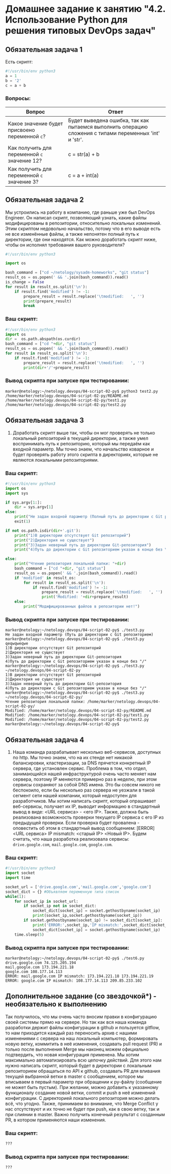 # Домашнее задание к занятию "4.2. Использование Python для решения типовых DevOps задач"

## Обязательная задача 1

Есть скрипт:
```python
#!/usr/bin/env python3
a = 1
b = '2'
c = a + b
```

### Вопросы:
| Вопрос  | Ответ |
| ------------- | ------------- |
| Какое значение будет присвоено переменной `c`?  |  Будет выведена ошибка, так как пытаемся выполнить операцию сложения с типами переменных 'int' и 'str'.  |
| Как получить для переменной `c` значение 12?  | с = str(a) + b  |
| Как получить для переменной `c` значение 3?  | с = a + int(a)  |

## Обязательная задача 2
Мы устроились на работу в компанию, где раньше уже был DevOps Engineer. Он написал скрипт, позволяющий узнать, какие файлы модифицированы в репозитории, относительно локальных изменений. Этим скриптом недовольно начальство, потому что в его выводе есть не все изменённые файлы, а также непонятен полный путь к директории, где они находятся. Как можно доработать скрипт ниже, чтобы он исполнял требования вашего руководителя?

```python
#!/usr/bin/env python3

import os

bash_command = ["cd ~/netology/sysadm-homeworks", "git status"]
result_os = os.popen(' && '.join(bash_command)).read()
is_change = False
for result in result_os.split('\n'):
    if result.find('modified') != -1:
        prepare_result = result.replace('\tmodified:   ', '')
        print(prepare_result)
        break
```

### Ваш скрипт:
```python
#!/usr/bin/env python3
import os
dir =  os.path.abspath(os.curdir)
bash_command = ["cd "+dir, "git status"]
result_os = os.popen(' && '.join(bash_command)).read()
for result in result_os.split('\n'):
    if result.find('modified') != -1:
        prepare_result = result.replace('\tmodified:   ', '')
        print(dir+'/'+prepare_result)
```

### Вывод скрипта при запуске при тестировании:
```
marker@netology:~/netology.devops/04-script-02-py$ python3 test2.py
/home/marker/netology.devops/04-script-02-py/README.md
/home/marker/netology.devops/04-script-02-py/test1.py
/home/marker/netology.devops/04-script-02-py/test2.py
```

## Обязательная задача 3
1. Доработать скрипт выше так, чтобы он мог проверять не только локальный репозиторий в текущей директории, а также умел воспринимать путь к репозиторию, который мы передаём как входной параметр. Мы точно знаем, что начальство коварное и будет проверять работу этого скрипта в директориях, которые не являются локальными репозиториями.

### Ваш скрипт:
```python
#!/usr/bin/env python3
import os
import sys

if sys.argv[1:]:
    dir = sys.argv[1]
else:
    print("Не задан входной параметр (Полный путь до директории с Git репозиторием)")
    exit(1)

if not os.path.isdir(dir+'.git'):
    print("1)В директории отсутствует Git репозиторий")
    print("2)Директория не существует")
    print("3)Задан неверный путь до директории Git-репозитория")
    print("4)Путь до директории с Git репозиторием указан в конце без \"/\"")

else:
    print("Чтение репозитория локальной папки: "+dir)
    bash_command = ["cd "+dir, "git status"]
    result_os = os.popen(' && '.join(bash_command)).read()
    if 'modified' in result_os:
        for result in result_os.split('\n'):
            if result.find('modified') != -1:
                prepare_result = result.replace('\tmodified:   ', '')
                print('Modified: '+dir+prepare_result)
    else: 
        print("Модифицированных файлов в репозитории нет!")
```


### Вывод скрипта при запуске при тестировании:
```
marker@netology:~/netology.devops/04-script-02-py$ ./test3.py
Не задан входной параметр (Путь до директории с Git репозиторием)
marker@netology:~/netology.devops/04-script-02-py$ ./test3.py qeqwqweqwe
1)В директории отсутствует Git репозиторий
2)Директория не существует
3)Задан неверный путь до директории Git-репозитория
4)Путь до директории с Git репозиторием указан в конце без "/"
marker@netology:~/netology.devops/04-script-02-py$ ./test3.py ~/netology.devops/04-script-02-py
1)В директории отсутствует Git репозиторий
2)Директория не существует
3)Задан неверный путь до директории Git-репозитория
4)Путь до директории с Git репозиторием указан в конце без "/"
marker@netology:~/netology.devops/04-script-02-py$ ./test3.py ~/netology.devops/04-script-02-py/
Чтение репозитория локальной папки: /home/marker/netology.devops/04-script-02-py/
Modified: /home/marker/netology.devops/04-script-02-py/README.md
Modified: /home/marker/netology.devops/04-script-02-py/test1.py
Modified: /home/marker/netology.devops/04-script-02-py/test2.py
marker@netology:~/netology.devops/04-script-02-py$ 
```

## Обязательная задача 4
1. Наша команда разрабатывает несколько веб-сервисов, доступных по http. Мы точно знаем, что на их стенде нет никакой балансировки, кластеризации, за DNS прячется конкретный IP сервера, где установлен сервис. Проблема в том, что отдел, занимающийся нашей инфраструктурой очень часто меняет нам сервера, поэтому IP меняются примерно раз в неделю, при этом сервисы сохраняют за собой DNS имена. Это бы совсем никого не беспокоило, если бы несколько раз сервера не уезжали в такой сегмент сети нашей компании, который недоступен для разработчиков. Мы хотим написать скрипт, который опрашивает веб-сервисы, получает их IP, выводит информацию в стандартный вывод в виде: <URL сервиса> - <его IP>. Также, должна быть реализована возможность проверки текущего IP сервиса c его IP из предыдущей проверки. Если проверка будет провалена - оповестить об этом в стандартный вывод сообщением: [ERROR] <URL сервиса> IP mismatch: <старый IP> <Новый IP>. Будем считать, что наша разработка реализовала сервисы: `drive.google.com`, `mail.google.com`, `google.com`.

### Ваш скрипт:
```python
#!/usr/bin/env python3
import socket
import time

socket_url = ['drive.google.com','mail.google.com','google.com']
socket_dict = {} #Объявляем переменную типа список  
while(1):
    for socket_ip in socket_url:
        if socket_ip not in socket_dict:
            socket_dict[socket_ip] = socket.gethostbyname(socket_ip)
            print(socket_ip,socket.gethostbyname(socket_ip))
        if socket.gethostbyname(socket_ip) != socket_dict[socket_ip]:
            print('ERROR:',socket_ip,'IP mismatch:',socket_dict[socket_ip],socket.gethostbyname(socket_ip))
            socket_dict[socket_ip] = socket.gethostbyname(socket_ip)
    time.sleep(5)
```

### Вывод скрипта при запуске при тестировании:
```
marker@netology:~/netology.devops/04-script-02-py$ ./test6.py 
drive.google.com 74.125.205.194
mail.google.com 173.194.221.18
google.com 108.177.14.113
ERROR: mail.google.com IP mismatch: 173.194.221.18 173.194.221.19
ERROR: google.com IP mismatch: 108.177.14.113 209.85.233.102
```


## Дополнительное задание (со звездочкой*) - необязательно к выполнению

Так получилось, что мы очень часто вносим правки в конфигурацию своей системы прямо на сервере. Но так как вся наша команда разработки держит файлы конфигурации в github и пользуется gitflow, то нам приходится каждый раз переносить архив с нашими изменениями с сервера на наш локальный компьютер, формировать новую ветку, коммитить в неё изменения, создавать pull request (PR) и только после выполнения Merge мы наконец можем официально подтвердить, что новая конфигурация применена. Мы хотим максимально автоматизировать всю цепочку действий. Для этого нам нужно написать скрипт, который будет в директории с локальным репозиторием обращаться по API к github, создавать PR для вливания текущей выбранной ветки в master с сообщением, которое мы вписываем в первый параметр при обращении к py-файлу (сообщение не может быть пустым). При желании, можно добавить к указанному функционалу создание новой ветки, commit и push в неё изменений конфигурации. С директорией локального репозитория можно делать всё, что угодно. Также, принимаем во внимание, что Merge Conflict у нас отсутствуют и их точно не будет при push, как в свою ветку, так и при слиянии в master. Важно получить конечный результат с созданным PR, в котором применяются наши изменения. 

### Ваш скрипт:
```python
???
```

### Вывод скрипта при запуске при тестировании:
```
???
```